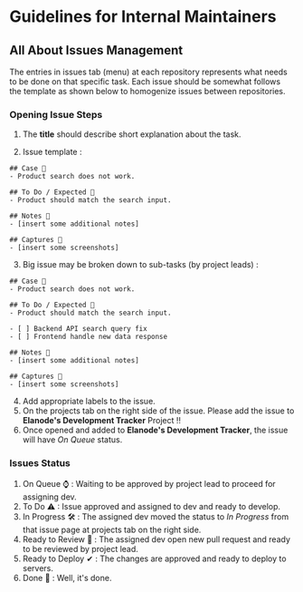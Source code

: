 # Guidelines for Internal Maintainers

## All About Issues Management

The entries in issues tab (menu) at each repository represents what needs to be done on that specific task. Each issue should be somewhat follows the template as shown below to homogenize issues between repositories.

### Opening Issue Steps

1. The **title** should describe short explanation about the task.

2. Issue template : 

```
## Case 👀 
- Product search does not work.

## To Do / Expected 🔨 
- Product should match the search input.

## Notes 📝
- [insert some additional notes]

## Captures 📸
- [insert some screenshots]
```

3. Big issue may be broken down to sub-tasks (by project leads) :

```
## Case 👀 
- Product search does not work.

## To Do / Expected 🔨
- Product should match the search input.

- [ ] Backend API search query fix
- [ ] Frontend handle new data response

## Notes 📝
- [insert some additional notes]

## Captures 📸
- [insert some screenshots]
```

4. Add appropriate labels to the issue.
5. On the projects tab on the right side of the issue. Please add the issue to **Elanode's Development Tracker** Project ‼
6. Once opened and added to **Elanode's Development Tracker**, the issue will have *On Queue* status.

### Issues Status

1. On Queue ⌚ : Waiting to be approved by project lead to proceed for assigning dev.
2. To Do ⚠ : Issue approved and assigned to dev and ready to develop.
3. In Progress 🛠 : The assigned dev moved the status to *In Progress* from that issue page at projects tab on the right side.
4. Ready to Review 👀 : The assigned dev open new pull request and ready to be reviewed by project lead.
5. Ready to Deploy ✔ : The changes are approved and ready to deploy to servers.
6. Done 🏁 : Well, it's done. 
